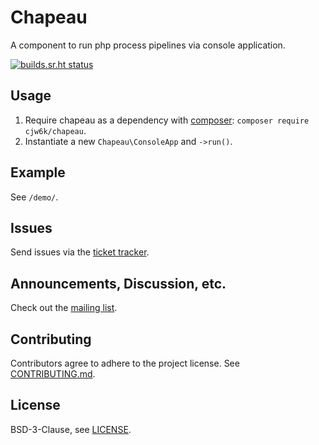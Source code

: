 # Chapeau
A component to run php process pipelines via console application.

[![builds.sr.ht status](https://builds.sr.ht/~cjw6k.svg?search=chapeau)](https://builds.sr.ht/~cjw6k?search=chapeau)

## Usage
1. Require chapeau as a dependency with [composer](https://getcomposer.org/): `composer require cjw6k/chapeau`.
2. Instantiate a new `Chapeau\ConsoleApp` and `->run()`.

## Example
See `/demo/`.

## Issues
Send issues via the [ticket tracker](https://todo.sr.ht/~cjw6k/chapeau).

## Announcements, Discussion, etc.
Check out the [mailing list](https://lists.sr.ht/~cjw6k/chapeau-garage).

## Contributing
Contributors agree to adhere to the project license. See
[CONTRIBUTING.md](https://git.sr.ht/~cjw6k/chapeau/tree/main/item/CONTRIBUTING.md).

## License
BSD-3-Clause, see [LICENSE](https://git.sr.ht/~cjw6k/chapeau/tree/main/item/LICENSE).
